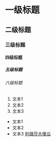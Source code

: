 # 一级标题
## 二级标题
### 三级标题
#### 四级标题
##### 五级标题
###### 六级标题
1. 文本1
2. 文本2
3. 文本3
- 文本1
- 文本2
- 文本3
[别璐莎大傻瓜](http://scikit-learn.org/stable/modules/svm.html#svm-kernels)

